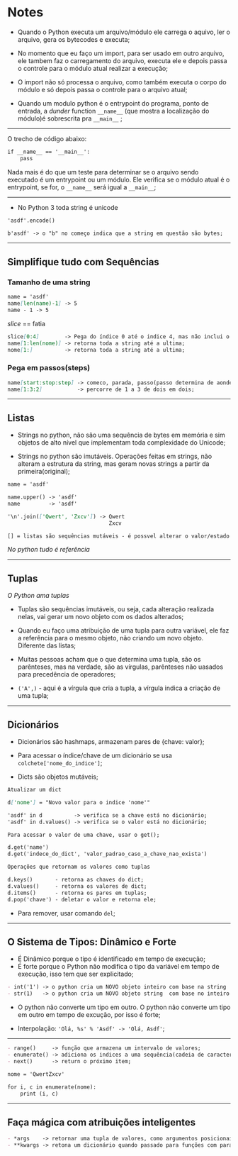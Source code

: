# Notes

- Quando o Python executa um arquivo/módulo ele carrega o aquivo, ler o arquivo, gera os bytecodes e executa;

- No momento que eu faço um import, para ser usado em outro arquivo, ele tambem faz o carregamento do arquivo, executa ele e depois passa o controle para o módulo atual realizar a execução;

- O import não só processa o arquivo, como também executa o corpo do módulo e só depois passa o controle para o arquivo atual;

- Quando um modulo python é o entrypoint do programa, ponto de entrada, a *dunder* function `__name__` (que mostra a localização do módulo)é sobrescrita pra `__main__` ;

----------------------------------------------

O trecho de código abaixo:

```md
if __name__ == '__main__':
    pass
```

Nada mais é do que um teste para determinar se o arquivo sendo executado é um entrypoint ou um módulo. Ele verifica se o módulo atual é o entrypoint, se for, o `__name__` será igual a `__main__`;

----------------------------------------------

- No Python 3 toda string é unicode

```md
'asdf'.encode()

b'asdf' -> o "b" no começo indica que a string em questão são bytes;
```

----------------------------------------------

## Simplifique tudo com Sequências

### Tamanho de uma string

```md
name = 'asdf'
name[len(name)-1] -> 5
name - 1 -> 5
```

*slice* == fatia

```md
slice[0:4]        -> Pega do índice 0 até o indice 4, mas não inclui o indice 4;
name[1:len(nome)] -> retorna toda a string até a ultima;
nome[1:]          -> retorna toda a string até a ultima;
```

### Pega em passos(steps)

```md
name[start:stop:step] -> comeco, parada, passo(passo determina de aonde até aonde ve ser feito o slice);
name[1:3:2]           -> percorre de 1 a 3 de dois em dois;
```

----------------------------------------------

## Listas

- Strings no python, não são uma sequência de bytes em memória e sim objetos de alto nível que implementam toda complexidade do Unicode;

- Strings no python são imutáveis. Operações feitas em strings, não alteram a estrutura da string, mas geram novas strings a partir da primeira(original);

```md
name = 'asdf'

name.upper() -> 'asdf'
name         -> 'asdf'
```

```md
'\n'.join(['Qwert', 'Zxcv']) -> Qwert
                                Zxcv
```

```md
[] = listas são sequências mutáveis - é possvel alterar o valor/estado interno da string, alterando sua estrutura. Tanto é que após uma alteração no terminal por exemplo, uma lista não retorna nada pois seu estado original foi alterado.
```

*No python tudo é referência*

----------------------------------------------

## Tuplas

*O Python ama tuplas*

- Tuplas são sequências imutáveis, ou seja, cada alteração realizada nelas, vai gerar um novo objeto com os dados alterados;

- Quando eu faço uma atribuição de uma tupla para outra variável, ele faz a referência para o mesmo objeto, não criando um novo objeto. Diferente das listas;

- Muitas pessoas acham que o que determina uma tupla, são os parênteses, mas na verdade, são as vírgulas, parênteses não uasados para precedência de operadores;

- `('A',)` - aqui é a vírgula que cria a tupla, a vírgula indica a criação de uma tupla;

----------------------------------------------

## Dicionários

- Dicionários são hashmaps, armazenam pares de {chave: valor};

- Para acessar o índice/chave de um dicionário se usa `colchete['nome_do_indice']`;

- Dicts são objetos mutáveis;

```md
Atualizar um dict

d['nome'] = "Novo valor para o indice 'nome'"
```

```md
'asdf' in d          -> verifica se a chave está no dicionário;
'asdf' in d.values() -> verifica se o valor está no dicionário;
```

```md
Para acessar o valor de uma chave, usar o get();

d.get('name')
d.get('indece_do_dict', 'valor_padrao_caso_a_chave_nao_exista')
```

```md
Operações que retornam os valores como tuplas

d.keys()       - retorna as chaves do dict;
d.values()     - retorna os valores de dict;
d.items()      - retorna os pares em tuplas;
d.pop('chave') - deletar o valor e retorna ele;
```

- Para remover, usar comando `del`;

----------------------------------------------

## O Sistema de Tipos: Dinâmico e Forte

- É Dinâmico porque o tipo é identificado em tempo de execução;
- É forte porque o Python não modifica o tipo da variável em tempo de execução, isso tem que ser explicitado;

```md
- int('1') -> o python cria um NOVO objeto inteiro com base na string '1';
- str(1)   -> o python cria um NOVO objeto string  com base no inteiro 1;
```

- O python não converte um tipo em outro. O python não converte um tipo em outro em tempo de excução, por isso é forte;

- Interpolação: `'Olá, %s' % 'Asdf' -> 'Olá, Asdf'`;

----------------------------------------------

```md
- range()     -> função que armazena um intervalo de valores;
- enumerate() -> adiciona os indices a uma sequência(cadeia de caracteres);
- next()      -> return o próximo item;
```

```md
nome = 'QwertZxcv'

for i, c in enumerate(nome):
    print (i, c)
```

----------------------------------------------

## Faça mágica com atribuições inteligentes

```md
- *args    -> retornar uma tupla de valores, como argumentos posicionais em argumentos de função;
- **kwargs -> retona um dicionário quando passado para funções com parametros nomeados em funções;
```
